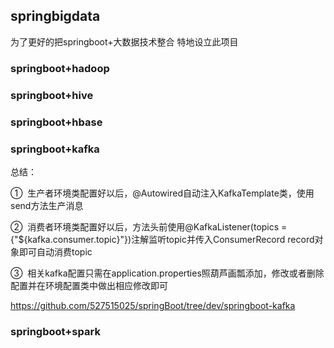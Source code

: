 ## springbigdata

为了更好的把springboot+大数据技术整合 特地设立此项目

### springboot+hadoop



### springboot+hive



### springboot+hbase



### springboot+kafka

总结：

①  生产者环境类配置好以后，@Autowired自动注入KafkaTemplate类，使用send方法生产消息

②  消费者环境类配置好以后，方法头前使用@KafkaListener(topics = {"${kafka.consumer.topic}"})注解监听topic并传入ConsumerRecord<?, ?> record对象即可自动消费topic

③  相关kafka配置只需在application.properties照葫芦画瓢添加，修改或者删除配置并在环境配置类中做出相应修改即可

https://github.com/527515025/springBoot/tree/dev/springboot-kafka


### springboot+spark






